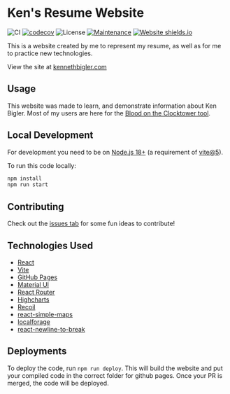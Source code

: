 # Ken's Resume Website

![CI](https://github.com/kennethbigler/react-home/workflows/CI/badge.svg)
[![codecov](https://codecov.io/gh/kennethbigler/react-home/branch/main/graph/badge.svg?token=MEHKW2MF4N)](https://codecov.io/gh/kennethbigler/react-home)
![License](https://img.shields.io/github/license/kennethbigler/react-home)
[![Maintenance](https://img.shields.io/badge/Maintained%3F-yes-green.svg)](https://github.com/kennethbigler/react-home/graphs/commit-activity)
[![Website shields.io](https://img.shields.io/website-up-down-green-red/http/shields.io.svg)](http://kennethbigler.com)

This is a website created by me to represent my resume, as well as for me to practice new technologies.

View the site at [kennethbigler.com](http://www.kennethbigler.com/)

## Usage

This website was made to learn, and demonstrate information about Ken Bigler. Most of my users are here for the [Blood on the Clocktower tool](https://www.kennethbigler.com/#/games/botc).

## Local Development

For development you need to be on [Node.js 18+](https://nodejs.org/docs/latest-v18.x/api/index.html) (a requirement of [vite@5](https://vitejs.dev/)).

To run this code locally:

```bash
npm install
npm run start
```

## Contributing

Check out the [issues tab](https://github.com/kennethbigler/react-home/issues) for some fun ideas to contribute!

## Technologies Used

* [React](https://react.dev/)
* [Vite](https://vitejs.dev/)
* [GitHub Pages](https://pages.github.com/)
* [Material UI](https://mui.com/material-ui/)
* [React Router](https://reactrouter.com/en/main)
* [Highcharts](https://www.highcharts.com/)
* [Recoil](https://recoiljs.org/)
* [react-simple-maps](https://www.react-simple-maps.io/)
* [localforage](https://github.com/localForage/localForage)
* [react-newline-to-break](https://github.com/Stychen/React-Newline-to-Break)

## Deployments

To deploy the code, run `npm run deploy`. This will build the website and put your compiled code in the correct folder for github pages. Once your PR is merged, the code will be deployed.
